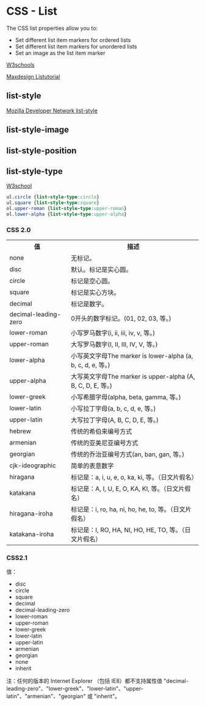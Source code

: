 # CSS - List

The CSS list properties allow you to:

* Set different list item markers for ordered lists
* Set different list item markers for unordered lists
* Set an image as the list item marker

[W3schools](http://www.w3schools.com/css/css_list.asp)<sup><i class="ext-link"></i></sup>

[Maxdesign Listutorial](http://css.maxdesign.com.au/listutorial/)<sup><i class="ext-link"></i></sup>


## list-style

[Mozilla Developer Network list-style](https://developer.mozilla.org/en-US/docs/Web/CSS/list-style)<sup><i class="ext-link"></i></sup>


## list-style-image

## list-style-position


## list-style-type

[W3school](http://www.w3school.com.cn/cssref/pr_list-style-type.asp)<sup><i class="ext-link"></i></sup>

```css
ul.circle {list-style-type:circle}
ul.square {list-style-type:square}
ol.upper-roman {list-style-type:upper-roman}
ol.lower-alpha {list-style-type:upper-alpha}
```

### CSS 2.0

<table class="dataintable">
<tbody><tr>
<th>值</th>
<th>描述</th>
</tr>

<tr>
<td>none</td>
<td>无标记。</td>
</tr>

<tr>
<td>disc</td>
<td>默认。标记是实心圆。</td>

</tr><tr>
<td>circle</td>
<td>标记是空心圆。</td>
</tr>

<tr>
<td>square</td>
<td>标记是实心方块。</td>

</tr><tr>
<td>decimal</td>
<td>标记是数字。</td>
</tr>

<tr>
<td>decimal-leading-zero</td>
<td>0开头的数字标记。(01, 02, 03, 等。)</td>

</tr><tr>
<td>lower-roman</td>
<td>小写罗马数字(i, ii, iii, iv, v, 等。)</td>
</tr>

<tr>
<td>upper-roman</td>
<td>大写罗马数字(I, II, III, IV, V, 等。)</td>

</tr><tr>
<td>lower-alpha</td>
<td>小写英文字母The marker is lower-alpha (a, b, c, d, e, 等。)</td>
</tr>

<tr>
<td>upper-alpha</td>
<td>大写英文字母The marker is upper-alpha (A, B, C, D, E, 等。)</td>

</tr><tr>
<td>lower-greek</td>
<td>小写希腊字母(alpha, beta, gamma, 等。)</td>
</tr>

<tr>
<td>lower-latin</td>
<td>小写拉丁字母(a, b, c, d, e, 等。)</td>

</tr><tr>
<td>upper-latin</td>
<td>大写拉丁字母(A, B, C, D, E, 等。)</td>
</tr>

<tr>
<td>hebrew</td>
<td>传统的希伯来编号方式</td>
</tr>

<tr>
<td>armenian</td>
<td>传统的亚美尼亚编号方式</td>
</tr>

<tr>
<td>georgian</td>
<td>传统的乔治亚编号方式(an, ban, gan, 等。)</td>
</tr>

<tr>
<td>cjk-ideographic</td>
<td>简单的表意数字</td>
</tr>

<tr>
<td>hiragana</td>
<td>标记是：a, i, u, e, o, ka, ki, 等。（日文片假名）</td>
</tr>

<tr>
<td>katakana</td>
<td>标记是：A, I, U, E, O, KA, KI, 等。（日文片假名）</td>
</tr>

<tr>
<td>hiragana-iroha</td>
<td>标记是：i, ro, ha, ni, ho, he, to, 等。（日文片假名）</td>
</tr>

<tr>
<td>katakana-iroha</td>
<td>标记是：I, RO, HA, NI, HO, HE, TO, 等。（日文片假名）</td>
</tr>
</tbody></table>

### CSS2.1

值：

* disc
* circle
* square
* decimal
* decimal-leading-zero
* lower-roman
* upper-roman
* lower-greek
* lower-latin
* upper-latin
* armenian
* georgian
* none
* inherit

注：任何的版本的 Internet Explorer （包括 IE8）都不支持属性值 "decimal-leading-zero"、"lower-greek"、"lower-latin"、"upper-latin"、"armenian"、"georgian" 或 "inherit"。

